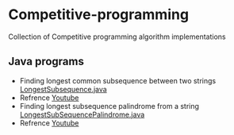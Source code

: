 # Competitive-programming
Collection of Competitive programming algorithm implementations

## Java programs
* Finding longest common subsequence between two strings [LongestSubsequence.java](./src/practice/LongestSubsequence.java)
 * Refrence [Youtube](https://www.youtube.com/watch?v=NnD96abizww)
* Finding longest subsequence palindrome from a string [LongestSubSequencePalindrome.java](./src/practice/LongestSubSequencePalindrome.java	)
 * Refrence [Youtube](https://www.youtube.com/watch?v=_nCsPn7_OgI)

